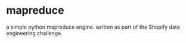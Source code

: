 # mapreduce
a simple python mapreduce engine. written as part of the Shopify data engineering challenge.
